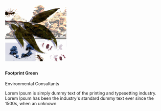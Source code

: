 <img alt="" title="" class="person-avatar img-circle" src="./images/partners/footprintgreen.gif" data-at2x="./images/persons/person_2@2.png" />
<h4 class="person-name">Footprint Green</h4>
<span class="person-skills">Environmental Consultants</span>
<p class="person-description">Lorem Ipsum is simply dummy text of the printing and typesetting industry. Lorem Ipsum has been the industry's standard dummy text ever since the 1500s, when an unknown</p>
